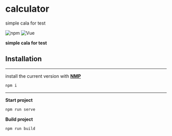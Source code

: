# calculator
simple cala for test

![npm](https://img.shields.io/npm/v/14?color=green)
![Vue](https://img.shields.io/badge/vue-2.6.11-green)

**simple cala for test**

## Installation
____
install the current version with [**NMP**](https://nodejs.org/en/download/)
```python
npm i
```
___
**Start project**
```python
npm run serve
```

**Build project**
```python
npm run build
```
